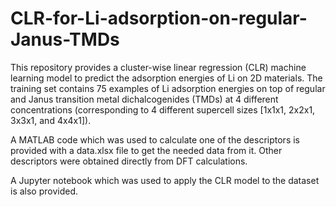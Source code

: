 # CLR-for-Li-adsorption-on-regular-Janus-TMDs
This repository provides a cluster-wise linear regression (CLR) machine learning model to predict the adsorption energies of Li on 2D materials. The training set contains 75 examples of Li adsorption energies on top of regular and Janus transition metal dichalcogenides (TMDs) at 4 different concentrations (corresponding to 4 different supercell sizes [1x1x1, 2x2x1, 3x3x1, and 4x4x1]). 

A MATLAB code which was used to calculate one of the descriptors is provided with a data.xlsx file to get the needed data from it. Other descriptors were obtained directly from DFT calculations. 

A Jupyter notebook which was used to apply the CLR model to the dataset is also provided.
